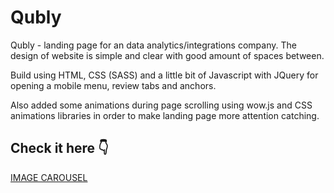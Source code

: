 # Qubly

Qubly - landing page for an data analytics/integrations company.
The design of website is simple and clear with good amount of spaces between.

Build using HTML, CSS (SASS) and a little bit of Javascript with JQuery for opening a mobile menu, review tabs and anchors.

Also added some animations during page scrolling using wow.js and CSS animations libraries  in order to make landing page more attention catching.

## Check it here :point_down:

[IMAGE CAROUSEL](https://saveliy113.github.io/Qubly/)
